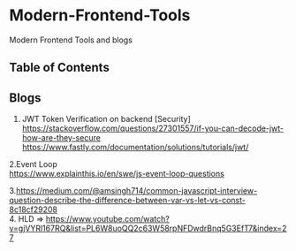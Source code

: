 # Modern-Frontend-Tools
Modern Frontend Tools and blogs

## Table of Contents


## Blogs  


1. JWT Token Verification on backend [Security]
	https://stackoverflow.com/questions/27301557/if-you-can-decode-jwt-how-are-they-secure
        https://www.fastly.com/documentation/solutions/tutorials/jwt/  
   
2.Event Loop  
  https://www.explainthis.io/en/swe/js-event-loop-questions    
  
    
3.https://medium.com/@amsingh714/common-javascript-interview-question-describe-the-difference-between-var-vs-let-vs-const-8c18cf29208  
4. HLD => https://www.youtube.com/watch?v=gjVYRl167RQ&list=PL6W8uoQQ2c63W58rpNFDwdrBnq5G3EfT7&index=27  
